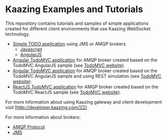 # Kaazing Examples and Tutorials

This repository contains tutorials and samples of simple applications created for different client environments that use Kaazing WebSocket technology.

* [Simple TODO application][5] using JMS or AMQP brokers.
	* [Javascript][7]
	* [AngularJS][8]
* [Angular TodoMVC application][6] for AMQP broker created based on the TodoMVC AngularJS sample (see [TodoMVC website][1]).
* [Angular TodoMVC application][9] for AMQP broker created based on the TodoMVC AngularJS sample and using REST simulation (see [TodoMVC website][1]).
* [ReactJS TodoMVC application][10] for AMQP broker created based on the TodoMVC ReactJS sample (see [TodoMVC website][10]).


For more information about using Kaazing gateway and client development visit [http://developer.kaazing.com/][2]

For more information about brokers:
- [AMQP Protocol][3]
- [JMS][4]

[1]:	http://todomvc.com/
[2]:	http://developer.kaazing.com/
[3]:	https://www.rabbitmq.com/tutorials/amqp-concepts.html
[4]:	https://en.wikipedia.org/wiki/Java_Message_Service
[5]:	https://github.com/kaazing/tutorials/tree/develop/todo
[6]:	https://github.com/kaazing/tutorials/tree/develop/todomvc-angular
[7]:	https://github.com/kaazing/tutorials/tree/develop/todo/javascript
[8]:	https://github.com/kaazing/tutorials/tree/develop/todo/angularjs
[9]:	https://github.com/kaazing/tutorials/tree/develop/todomvc-angular-rest
[10]:	https://github.com/kaazing/tutorials/tree/develop/todomvc-react